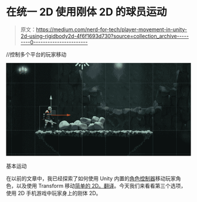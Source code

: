 # 在统一 2D 使用刚体 2D 的球员运动

> 原文：<https://medium.com/nerd-for-tech/player-movement-in-unity-2d-using-rigidbody2d-4f6f1693d730?source=collection_archive---------0----------------------->

//控制多个平台的玩家移动

![](img/6373f711db1c22c79a00fe9bb97d84f3.png)

基本运动

在以前的文章中，我已经探索了如何使用 Unity 内置的[角色控制器](https://levelup.gitconnected.com/creating-a-physics-based-character-controller-in-unity-61b3830dc042?source=your_stories_page-------------------------------------)移动玩家角色，以及使用 Transform 移动[简单的 2D。翻译](https://valdarixgames.medium.com/simple-2d-player-movement-in-unity-b2374c6b4b2e)。今天我们来看看第三个选项，使用 2D 手机游戏中玩家身上的刚体 2D。